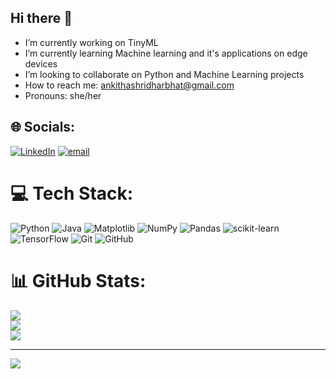 ## Hi there 👋
-  I’m currently working on TinyML 
-  I’m currently learning Machine learning and it's applications on edge devices
-  I’m looking to collaborate on Python and Machine Learning projects
-  How to reach me: ankithashridharbhat@gmail.com
-  Pronouns: she/her


## 🌐 Socials:
[![LinkedIn](https://img.shields.io/badge/LinkedIn-%230077B5.svg?logo=linkedin&logoColor=white)](https://linkedin.com/in/https://www.linkedin.com/in/ankitha-bhat-436611255/) [![email](https://img.shields.io/badge/Email-D14836?logo=gmail&logoColor=white)](mailto:ankithashridharbhat@gmail.com) 

# 💻 Tech Stack:
![Python](https://img.shields.io/badge/python-3670A0?style=plastic&logo=python&logoColor=ffdd54) ![Java](https://img.shields.io/badge/java-%23ED8B00.svg?style=plastic&logo=openjdk&logoColor=white)  ![Matplotlib](https://img.shields.io/badge/Matplotlib-%23ffffff.svg?style=plastic&logo=Matplotlib&logoColor=black) ![NumPy](https://img.shields.io/badge/numpy-%23013243.svg?style=plastic&logo=numpy&logoColor=white) ![Pandas](https://img.shields.io/badge/pandas-%23150458.svg?style=plastic&logo=pandas&logoColor=white) ![scikit-learn](https://img.shields.io/badge/scikit--learn-%23F7931E.svg?style=plastic&logo=scikit-learn&logoColor=white) ![TensorFlow](https://img.shields.io/badge/TensorFlow-%23FF6F00.svg?style=plastic&logo=TensorFlow&logoColor=white) ![Git](https://img.shields.io/badge/git-%23F05033.svg?style=plastic&logo=git&logoColor=white) ![GitHub](https://img.shields.io/badge/github-%23121011.svg?style=plastic&logo=github&logoColor=white)
# 📊 GitHub Stats:
![](https://github-readme-stats.vercel.app/api?username=anksbhat&theme=shadow_green&hide_border=false&include_all_commits=true&count_private=true)<br/>
![](https://nirzak-streak-stats.vercel.app/?user=anksbhat&theme=shadow_green&hide_border=false)<br/>
![](https://github-readme-stats.vercel.app/api/top-langs/?username=anksbhat&theme=shadow_green&hide_border=false&include_all_commits=true&count_private=true&layout=compact)

---
[![](https://visitcount.itsvg.in/api?id=anksbhat&icon=0&color=3)](https://visitcount.itsvg.in)
